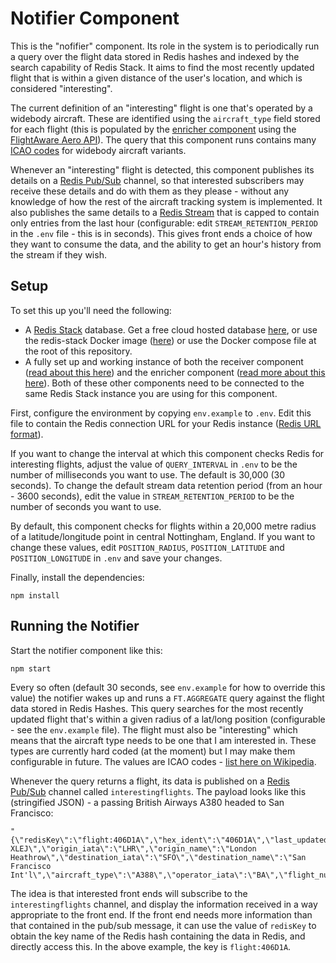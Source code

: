 # Notifier Component

This is the "nofifier" component.  Its role in the system is to periodically run a query over the flight data stored in Redis hashes and indexed by the search capability of Redis Stack.  It aims to find the most recently updated flight that is within a given distance of the user's location, and which is considered "interesting".

The current definition of an "interesting" flight is one that's operated by a widebody aircraft.  These are identified using the `aircraft_type` field stored for each flight (this is populated by the [enricher component](../enricher) using the [FlightAware Aero API](https://flightaware.com/commercial/aeroapi/)).  The query that this component runs contains many [ICAO codes](https://en.wikipedia.org/wiki/List_of_aircraft_type_designators) for widebody aircraft variants.

Whenever an "interesting" flight is detected, this component publishes its details on a [Redis Pub/Sub](https://redis.io/docs/manual/pubsub/) channel, so that interested subscribers may receive these details and do with them as they please - without any knowledge of how the rest of the aircraft tracking system is implemented.  It also publishes the same details to a [Redis Stream](https://redis.io/docs/data-types/streams/) that is capped to contain only entries from the last hour (configurable: edit `STREAM_RETENTION_PERIOD` in the `.env` file - this is in seconds).  This gives front ends a choice of how they want to consume the data, and the ability to get an hour's history from the stream if they wish.

## Setup

To set this up you'll need the following:

* A [Redis Stack](https://redis.io/docs/stack/get-started/) database.  Get a free cloud hosted database [here](https://redis.com/try-free), or use the redis-stack Docker image ([here](https://hub.docker.com/r/redis/redis-stack)) or use the Docker compose file at the root of this repository.
* A fully set up and working instance of both the receiver component ([read about this here](../receiver/README.md)) and the enricher component ([read more about this here](../enricher/README.md)).  Both of these other components need to be connected to the same Redis Stack instance you are using for this component.

First, configure the environment by copying `env.example` to `.env`.  Edit this file to contain the Redis connection URL for your Redis instance ([Redis URL format](https://www.iana.org/assignments/uri-schemes/prov/redis)).

If you want to change the interval at which this component checks Redis for interesting flights, adjust the value of `QUERY_INTERVAL` in `.env` to be the number of milliseconds you want to use.  The default is 30,000 (30 seconds).  To change the default stream data retention period (from an hour - 3600 seconds), edit the value in `STREAM_RETENTION_PERIOD` to be the number of seconds you want to use.

By default, this component checks for flights within a 20,000 metre radius of a latitude/longitude point in central Nottingham, England. If you want to change these values, edit `POSITION_RADIUS`, `POSITION_LATITUDE` and `POSITION_LONGITUDE` in `.env` and save your changes.

Finally, install the dependencies:

```
npm install
```

## Running the Notifier

Start the notifier component like this:

```
npm start
```

Every so often (default 30 seconds, see `env.example` for how to override this value) the notifier wakes up and runs a `FT.AGGREGATE` query against the flight data stored in Redis Hashes.  This query searches for the most recently updated flight that's within a given radius of a lat/long position (configurable - see the `env.example` file).  The flight must also be "interesting" which means that the aircraft type needs to be one that I am interested in.  These types are currently hard coded (at the moment) but I may make them configurable in future.  The values are ICAO codes - [list here on Wikipedia](https://en.wikipedia.org/wiki/List_of_aircraft_type_designators).

Whenever the query returns a flight, its data is published on a [Redis Pub/Sub](https://redis.io/docs/manual/pubsub/) channel called `interestingflights`.  The payload looks like this (stringified JSON) - a passing British Airways A380 headed to San Francisco:

```
"{\"redisKey\":\"flight:406D1A\",\"hex_ident\":\"406D1A\",\"last_updated\":\"1678118550403\",\"altitude\":\"29125\",\"callsign\":\"BAW28K\",\"registration\":\"G-XLEJ\",\"origin_iata\":\"LHR\",\"origin_name\":\"London Heathrow\",\"destination_iata\":\"SFO\",\"destination_name\":\"San Francisco Int'l\",\"aircraft_type\":\"A388\",\"operator_iata\":\"BA\",\"flight_number\":\"287\",\"lat\":\"52.93562\",\"lon\":\"-1.13638\",\"position\":\"-1.13638,52.93562\"}"
```

The idea is that interested front ends will subscribe to the `interestingflights` channel, and display the information received in a way appropriate to the front end.  If the front end needs more information than that contained in the pub/sub message, it can use the value of `redisKey` to obtain the key name of the Redis hash containing the data in Redis, and directly access this.  In the above example, the key is `flight:406D1A`.
